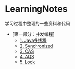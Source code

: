 # LearningNotes
学习过程中整理的一些资料和代码


<!-- TOC -->

- [第一部分：并发编程]
    - [1. Java多线程](https://github.com/lijyi/LearningNotes/blob/master/docs/cas-lock/1.Java%E5%A4%9A%E7%BA%BF%E7%A8%8B.md)
    - [2. Synchronized](https://github.com/lijyi/LearningNotes/blob/master/docs/cas-lock/2.Synchronized.md)
    - [3. CAS](https://github.com/lijyi/LearningNotes/blob/master/docs/cas-lock/3.CAS.md)
    - [4. AQS](https://github.com/lijyi/LearningNotes/blob/master/docs/cas-lock/4.AQS.md)
    - [5. Lock](https://github.com/lijyi/LearningNotes/blob/master/docs/cas-lock/5.Lock.md)
<!-- /TOC -->